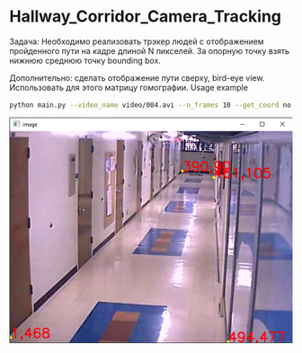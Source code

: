 # Hallway_Corridor_Camera_Tracking
Задача: Необходимо реализовать трэкер людей с отображением пройденного пути на кадре длиной N пикселей. 
За опорную точку взять нижнюю среднюю точку bounding box.

Дополнительно: сделать отображение пути сверху, bird-eye view. Использовать для этого матрицу гомографии.
Usage example
```bash
python main.py --video_name video/004.avi --n_frames 10 --get_coord no
```
![Screenshot](additional/Selected_points.png)
